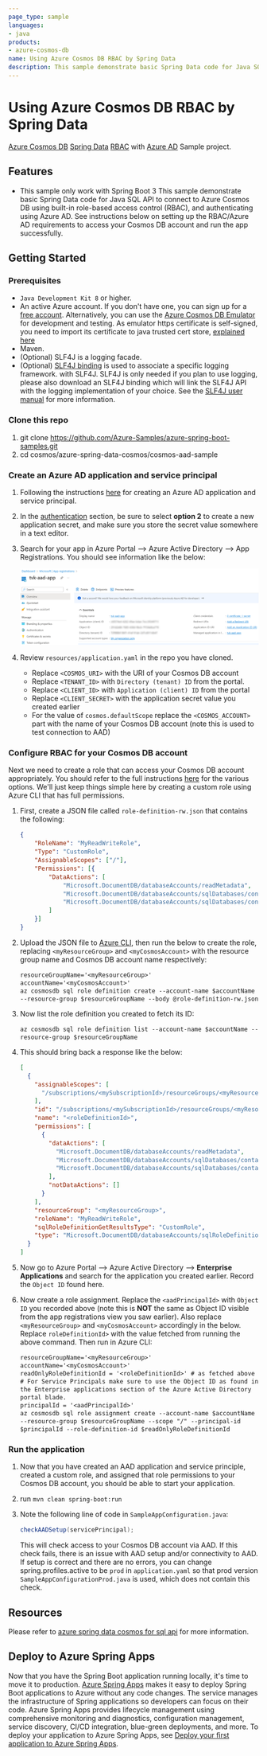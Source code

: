 ```yaml
---
page_type: sample
languages:
- java
products:
- azure-cosmos-db
name: Using Azure Cosmos DB RBAC by Spring Data
description: This sample demonstrate basic Spring Data code for Java SQL API to connect to Azure Cosmos DB using built-in role-based access control (RBAC), and authenticating using Azure AD.
---
```


# Using Azure Cosmos DB RBAC by Spring Data

[Azure Cosmos DB](https://learn.microsoft.com/azure/cosmos-db/introduction) [Spring Data](https://spring.io/projects/spring-data) [RBAC](https://en.wikipedia.org/wiki/Role-based_access_control) with [Azure AD](https://learn.microsoft.com/azure/active-directory/fundamentals/active-directory-whatis) Sample project.

## Features

* This sample only work with Spring Boot 3
This sample demonstrate basic Spring Data code for Java SQL API to connect to Azure Cosmos DB using built-in role-based access control (RBAC), and authenticating using Azure AD. See instructions below on setting up the RBAC/Azure AD requirements to access your Cosmos DB account and run the app successfully.

## Getting Started

### Prerequisites

- `Java Development Kit 8` or higher. 
- An active Azure account. If you don't have one, you can sign up for a [free account](https://azure.microsoft.com/free/). Alternatively, you can use the [Azure Cosmos DB Emulator](https://docs.microsoft.com/en-us/azure/cosmos-db/local-emulator) for development and testing. As emulator https certificate is self-signed, you need to import its certificate to java trusted cert store, [explained here](https://docs.microsoft.com/en-us/azure/cosmos-db/local-emulator-export-ssl-certificates)
- Maven.
- (Optional) SLF4J is a logging facade.
- (Optional) [SLF4J binding](https://www.slf4j.org/manual.html) is used to associate a specific logging framework. with SLF4J. SLF4J is only needed if you plan to use logging, please also download an SLF4J binding which will link the SLF4J API with the logging implementation of your choice. See the [SLF4J user manual](https://www.slf4j.org/manual.html) for more information.



### Clone this repo

1. git clone https://github.com/Azure-Samples/azure-spring-boot-samples.git
2. cd cosmos/azure-spring-data-cosmos/cosmos-aad-sample

### Create an Azure AD application and service principal

1. Following the instructions [here](https://learn.microsoft.com/azure/active-directory/develop/howto-create-service-principal-portal) for creating an Azure AD application and service principal.

1. In the [authentication](https://learn.microsoft.com/azure/active-directory/develop/howto-create-service-principal-portal#authentication-two-options) section, be sure to select **option 2** to create a new application secret, and make sure you store the secret value somewhere in a text editor. 

1. Search for your app in Azure Portal --> Azure Active Directory --> App Registrations. You should see information like the below:

    ![app](./media/aad-app.png?raw=true "aad app")

1. Review `resources/application.yaml` in the repo you have cloned. 
    - Replace `<COSMOS_URI>` with the URI of your Cosmos DB account
    - Replace `<TENANT_ID>` with `Directory (tenant) ID` from the portal. 
    - Replace `<CLIENT_ID>` with `Application (client) ID` from the portal
    - Replace `<CLIENT_SECRET>` with the application secret value you created earlier
    - For the value of `cosmos.defaultScope` replace the `<COSMOS_ACCOUNT>` part with the name of your Cosmos DB account (note this is used to test connection to AAD)
    
### Configure RBAC for your Cosmos DB account

Next we need to create a role that can access your Cosmos DB account appropriately. You should refer to the full instructions [here](https://learn.microsoft.com/azure/cosmos-db/how-to-setup-rbac) for the various options. We'll just keep things simple here by creating a custom role using Azure CLI that has full permissions.

1. First, create a JSON file called `role-definition-rw.json` that contains the following:

    ```json
    {
        "RoleName": "MyReadWriteRole",
        "Type": "CustomRole",
        "AssignableScopes": ["/"],
        "Permissions": [{
            "DataActions": [
                "Microsoft.DocumentDB/databaseAccounts/readMetadata",
                "Microsoft.DocumentDB/databaseAccounts/sqlDatabases/containers/items/*",
                "Microsoft.DocumentDB/databaseAccounts/sqlDatabases/containers/*"
            ]
        }]
    }
    ```
 
1. Upload the JSON file to [Azure CLI](https://learn.microsoft.com/cli/azure/install-azure-cli), then run the below to create the role, replacing `<myResourceGroup>` and `<myCosmosAccount>` with the resource group name and Cosmos DB account name respectively:

    ```shell
    resourceGroupName='<myResourceGroup>'
    accountName='<myCosmosAccount>'
    az cosmosdb sql role definition create --account-name $accountName --resource-group $resourceGroupName --body @role-definition-rw.json
    ```
1. Now list the role definition you created to fetch its ID: 

    ```shell
    az cosmosdb sql role definition list --account-name $accountName --resource-group $resourceGroupName
    ```

1. This should bring back a response like the below:

    ```json
    [
      {
        "assignableScopes": [
          "/subscriptions/<mySubscriptionId>/resourceGroups/<myResourceGroup>/providers/Microsoft.DocumentDB/databaseAccounts/<myCosmosAccount>"
        ],
        "id": "/subscriptions/<mySubscriptionId>/resourceGroups/<myResourceGroup>/providers/Microsoft.DocumentDB/databaseAccounts/<myCosmosAccount>/sqlRoleDefinitions/<roleDefinitionId>",
        "name": "<roleDefinitionId>",
        "permissions": [
          {
            "dataActions": [
              "Microsoft.DocumentDB/databaseAccounts/readMetadata",
              "Microsoft.DocumentDB/databaseAccounts/sqlDatabases/containers/items/*",
              "Microsoft.DocumentDB/databaseAccounts/sqlDatabases/containers/*"
            ],
            "notDataActions": []
          }
        ],
        "resourceGroup": "<myResourceGroup>",
        "roleName": "MyReadWriteRole",
        "sqlRoleDefinitionGetResultsType": "CustomRole",
        "type": "Microsoft.DocumentDB/databaseAccounts/sqlRoleDefinitions"
      }
    ]
    ``` 

1. Now go to Azure Portal --> Azure Active Directory --> **Enterprise Applications** and search for the application you created earlier. Record the `Object ID` found here.

1. Now create a role assignment. Replace the `<aadPrincipalId>` with `Object ID` you recorded above (note this is **NOT** the same as Object ID visible from the app registrations view you saw earlier). Also replace `<myResourceGroup>` and `<myCosmosAccount>` accordingly in the below. Replace `roleDefinitionId>` with the value fetched from running the above command. Then run in Azure CLI:

    ```shell
    resourceGroupName='<myResourceGroup>'
    accountName='<myCosmosAccount>'
    readOnlyRoleDefinitionId = '<roleDefinitionId>' # as fetched above
    # For Service Principals make sure to use the Object ID as found in the Enterprise applications section of the Azure Active Directory portal blade.
    principalId = '<aadPrincipalId>'
    az cosmosdb sql role assignment create --account-name $accountName --resource-group $resourceGroupName --scope "/" --principal-id $principalId --role-definition-id $readOnlyRoleDefinitionId
    ```


### Run the application

1. Now that you have created an AAD application and service principle, created a custom role, and assigned that role permissions to your Cosmos DB account, you should be able to start your application.
1. run `mvn clean spring-boot:run`
1. Note the following line of code in `SampleAppConfiguration.java`:

    ```java
    checkAADSetup(servicePrincipal);
    ```
    This will check access to your Cosmos DB account via AAD. If this check fails, there is an issue with AAD setup and/or connectivity to AAD. If setup is correct and there are no errors, you can change spring.profiles.active to be `prod` in `application.yaml` so that prod version `SampleAppConfigurationProd.java` is used, which does not contain this check.

## Resources

Please refer to [azure spring data cosmos for sql api](https://github.com/Azure/azure-sdk-for-java/tree/main/sdk/spring/azure-spring-data-cosmos) for more information.

## Deploy to Azure Spring Apps

Now that you have the Spring Boot application running locally, it's time to move it to production. [Azure Spring Apps](https://learn.microsoft.com/azure/spring-apps/overview) makes it easy to deploy Spring Boot applications to Azure without any code changes. The service manages the infrastructure of Spring applications so developers can focus on their code. Azure Spring Apps provides lifecycle management using comprehensive monitoring and diagnostics, configuration management, service discovery, CI/CD integration, blue-green deployments, and more. To deploy your application to Azure Spring Apps, see [Deploy your first application to Azure Spring Apps](https://learn.microsoft.com/azure/spring-apps/quickstart).
